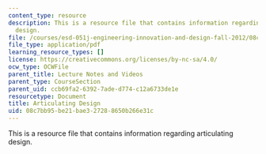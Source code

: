 ```yaml
---
content_type: resource
description: This is a resource file that contains information regarding articulating
  design.
file: /courses/esd-051j-engineering-innovation-and-design-fall-2012/08c7bb95be21bae327288650b266e31c_MITESD_051JF12_Lec04.pdf
file_type: application/pdf
learning_resource_types: []
license: https://creativecommons.org/licenses/by-nc-sa/4.0/
ocw_type: OCWFile
parent_title: Lecture Notes and Videos
parent_type: CourseSection
parent_uid: ccb69fa2-6392-7ade-d774-c12a6733de1e
resourcetype: Document
title: Articulating Design
uid: 08c7bb95-be21-bae3-2728-8650b266e31c
---
```

This is a resource file that contains information regarding articulating design.